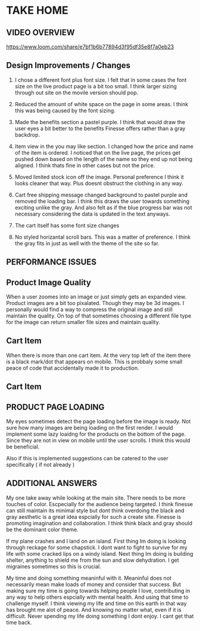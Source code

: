 # TAKE HOME

## VIDEO OVERVIEW

https://www.loom.com/share/e7bf1b6b77894d3f95df35e8f7a0eb23

## Design Improvements / Changes

1. I chose a different font plus font size. I felt that in some cases the font size on the live product page is a bit too small. I think larger sizing through out site on the movile version should pop.

2. Reduced the amount of white space on the page in some areas. I think this was being caused by the font sizing.

3. Made the benefits section a pastel purple. I think that would draw the user eyes a bit better to the benefits Finesse offers rather than a gray backdrop.

4. Item view in the you may like section. I changed how the price and name of the item is ordered. I noticed that on the live page, the prices get pushed down based on the length of the name so they end up not being aligned. I think thats fine in other cases but not the price.

5. Moved limited stock icon off the image. Personal preference I think it looks cleaner that way. Plus doesnt obstruct the clothing in any way.

6. Cart free shipping message changed background to pastel purple and removed the loading bar. I think this draws the user towards something exciting unlike the gray. And also felt as if the blue progress bar was not necessary considering the data is updated in the text anyways.

7. The cart itself has some font size changes

8. No styled horizantal scroll bars. This was a matter of preference. I think the gray fits in just as well with the theme of the site so far.

## PERFORMANCE ISSUES

## Product Image Quality

When a user zoomes into an image or just simply gets an expanded view. Product images are a bit too pixalated. Though they may be 3d images. I personally would find a way to compress the original image and still maintain the quality. On top of that sometimes choosing a different file type for the image can return smaller file sizes and maintain quality.

## Cart Item

When there is more than one cart item. At the very top left of the item there is a black mark/dot that appears on mobile. This is probbaly some small peace of code that accidentally made it to production.

## Cart Item

## PRODUCT PAGE LOADING

My eyes sometimes detect the page loading before the image is ready. Not sure how many images are being loading on the first render.
I would implement some lazy loaidng for the products on the bottom of the page. Since they are not in view on mobile until the user scrolls. I think this would be beneficial.

Also if this is implemented suggestions can be catered to the user specifically ( if not already )

## ADDITIONAL ANSWERS

My one take away while looking at the main site. There needs to be more touches of color. Escpecially for the audience being targeted. I think finesse can still maintain its minimal style but dont think overdoing the black and gray aesthetic is a great idea espcially for such a create site. Finesse is promoting imagination and collaboration. I think think black and gray should be the dominant color theme.

If my plane crashes and I land on an island. First thing Im doing is looking through reckage for some chapstick. I dont want to fight to survive for my life with some cracked lips on a windy island. Next thing Im doing is building shelter, anything to shield me from the sun and slow dehydration. I get migraines sometimes so this is crucial.

My time and doing something meaninful with it. Meaninful does not necessarily mean make loads of money and consider that success. But making sure my time is going towards helping people I love, contributing in any way to help others espcially with mental health. And using that time to challenge myself. I think viewing my life and time on this earth in that way has brought me alot of peace. And knowing no matter what, even if it is difficult. Never spending my life doing something I dont enjoy. I cant get that time back.


